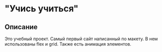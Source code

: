 # "Учись учиться"

## Описание

Это учебный проект. Самый первый сайт написанный по макету. В нем использованы flex и grid. Также есть анимация элементов. 
